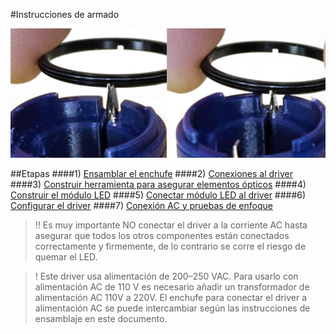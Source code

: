 #Instrucciones de armado

![](images/Posicionar_guia.png)

##Etapas
####1)  [Ensamblar el  enchufe](EtapaUno.md)
####2) [Conexiones al driver](Etapa_2.md)
####3) [Construir herramienta para asegurar elementos ópticos](Etapa_3.md)
####4) [Construir el módulo LED](Etapa_4.md)
####5) [Conectar módulo LED al driver](Etapa_5.md)
####6) [Configurar el driver](Etapa_6.md)
####7) [Conexión AC y pruebas de enfoque](Etapa_7.md)

>!! Es muy importante NO conectar el driver a la corriente AC hasta asegurar que todos los otros componentes están conectados correctamente y firmemente, de lo contrario se corre el riesgo de quemar el LED.

>! Este driver usa alimentación de 200–250 VAC. Para usarlo con alimentación AC de 110 V es necesario añadir un transformador de alimentación AC 110V a 220V. El enchufe para conectar el driver a alimentación AC se puede intercambiar según las instrucciones de ensamblaje en este documento.
